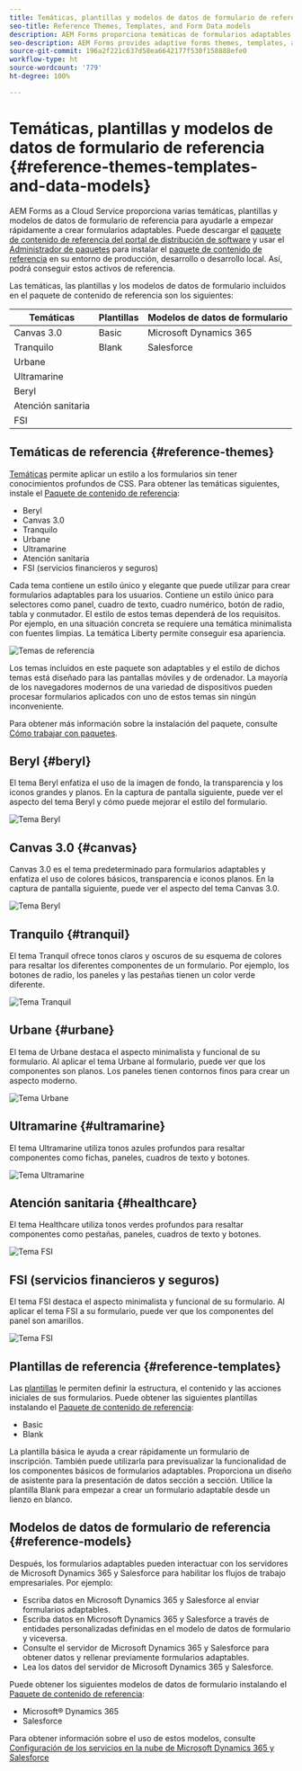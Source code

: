 ```yaml
---
title: Temáticas, plantillas y modelos de datos de formulario de referencia
seo-title: Reference Themes, Templates, and Form Data models
description: AEM Forms proporciona temáticas de formularios adaptables, plantillas y modelos de datos de formulario que puede obtener en Distribución de software
seo-description: AEM Forms provides adaptive forms themes, templates, and form data models that you can get from Software Distribution
source-git-commit: 196a2f221c637d58ea6642177f530f158888efe0
workflow-type: ht
source-wordcount: '779'
ht-degree: 100%

---
```


# Temáticas, plantillas y modelos de datos de formulario de referencia {#reference-themes-templates-and-data-models}

AEM Forms as a Cloud Service proporciona varias temáticas, plantillas y modelos de datos de formulario de referencia para ayudarle a empezar rápidamente a crear formularios adaptables. Puede descargar el [paquete de contenido de referencia del portal de distribución de software](https://experience.adobe.com/#/downloads/content/software-distribution/en/aemcloud.html?package=/content/software-distribution/es/details.html/content/dam/aemcloud/public/aem-forms-reference-content.ui.content-2.1.0.zip) y usar el [Administrador de paquetes](/help/implementing/developing/tools/package-manager.md) para instalar el [paquete de contenido de referencia](https://experience.adobe.com/#/downloads/content/software-distribution/en/aemcloud.html?package=/content/software-distribution/es/details.html/content/dam/aemcloud/public/aem-forms-reference-content.ui.content-2.1.0.zip) en su entorno de producción, desarrollo o desarrollo local. Así, podrá conseguir estos activos de referencia.

Las temáticas, las plantillas y los modelos de datos de formulario incluidos en el paquete de contenido de referencia son los siguientes:


| Temáticas | Plantillas | Modelos de datos de formulario |
---------|----------|---------
| Canvas 3.0 | Basic | Microsoft Dynamics 365 |
| Tranquilo | Blank | Salesforce |
| Urbane |  |  |
| Ultramarine |  |  |
| Beryl |  |  |
| Atención sanitaria |  |  |
| FSI |  |  |

## Temáticas de referencia {#reference-themes}

[Temáticas](/help/forms/themes.md) permite aplicar un estilo a los formularios sin tener conocimientos profundos de CSS. Para obtener las temáticas siguientes, instale el [Paquete de contenido de referencia](https://experience.adobe.com/#/downloads/content/software-distribution/en/aemcloud.html?package=/content/software-distribution/es/details.html/content/dam/aemcloud/public/aem-forms-reference-content.ui.content-2.1.0.zip):

* Beryl
* Canvas 3.0
* Tranquilo
* Urbane
* Ultramarine
* Atención sanitaria
* FSI (servicios financieros y seguros)

Cada tema contiene un estilo único y elegante que puede utilizar para crear formularios adaptables para los usuarios. Contiene un estilo único para selectores como panel, cuadro de texto, cuadro numérico, botón de radio, tabla y conmutador. El estilo de estos temas dependerá de los requisitos. Por ejemplo, en una situación concreta se requiere una temática minimalista con fuentes limpias. La temática Liberty permite conseguir esa apariencia.

![Temas de referencia](assets/ref-themes.png)

Los temas incluidos en este paquete son adaptables y el estilo de dichos temas está diseñado para las pantallas móviles y de ordenador. La mayoría de los navegadores modernos de una variedad de dispositivos pueden procesar formularios aplicados con uno de estos temas sin ningún inconveniente.

Para obtener más información sobre la instalación del paquete, consulte [Cómo trabajar con paquetes](/help/implementing/developing/tools/package-manager.md).

## Beryl {#beryl}

El tema Beryl enfatiza el uso de la imagen de fondo, la transparencia y los iconos grandes y planos. En la captura de pantalla siguiente, puede ver el aspecto del tema Beryl y cómo puede mejorar el estilo del formulario.

![Tema Beryl](assets/beryl.png)

## Canvas 3.0 {#canvas}

Canvas 3.0 es el tema predeterminado para formularios adaptables y enfatiza el uso de colores básicos, transparencia e iconos planos. En la captura de pantalla siguiente, puede ver el aspecto del tema Canvas 3.0.

![Tema Beryl](assets/canvas.png)


## Tranquilo {#tranquil}

El tema Tranquil ofrece tonos claros y oscuros de su esquema de colores para resaltar los diferentes componentes de un formulario. Por ejemplo, los botones de radio, los paneles y las pestañas tienen un color verde diferente.

![Tema Tranquil](assets/tranquil.png)


## Urbane {#urbane}

El tema de Urbane destaca el aspecto minimalista y funcional de su formulario. Al aplicar el tema Urbane al formulario, puede ver que los componentes son planos. Los paneles tienen contornos finos para crear un aspecto moderno.

![Tema Urbane](assets/urbane.png)


## Ultramarine {#ultramarine}

El tema Ultramarine utiliza tonos azules profundos para resaltar componentes como fichas, paneles, cuadros de texto y botones.

![Tema Ultramarine](assets/ultramarine.png)

## Atención sanitaria {#healthcare}

El tema Healthcare utiliza tonos verdes profundos para resaltar componentes como pestañas, paneles, cuadros de texto y botones.

![Tema FSI](assets/healthcare.png)


## FSI (servicios financieros y seguros)

El tema FSI destaca el aspecto minimalista y funcional de su formulario. Al aplicar el tema FSI a su formulario, puede ver que los componentes del panel son amarillos.

![Tema FSI](assets/fsi.png)

## Plantillas de referencia {#reference-templates}


Las [plantillas](/help/forms/themes.md) le permiten definir la estructura, el contenido y las acciones iniciales de sus formularios. Puede obtener las siguientes plantillas instalando el [Paquete de contenido de referencia](https://experience.adobe.com/#/downloads/content/software-distribution/en/aemcloud.html?package=/content/software-distribution/es/details.html/content/dam/aemcloud/public/aem-forms-reference-content.ui.content-2.1.0.zip):

* Basic
* Blank

La plantilla básica le ayuda a crear rápidamente un formulario de inscripción. También puede utilizarla para previsualizar la funcionalidad de los componentes básicos de formularios adaptables. Proporciona un diseño de asistente para la presentación de datos sección a sección. Utilice la plantilla Blank para empezar a crear un formulario adaptable desde un lienzo en blanco.


## Modelos de datos de formulario de referencia {#reference-models}

Después, los formularios adaptables pueden interactuar con los servidores de Microsoft Dynamics 365 y Salesforce para habilitar los flujos de trabajo empresariales. Por ejemplo:

* Escriba datos en Microsoft Dynamics 365 y Salesforce al enviar formularios adaptables.
* Escriba datos en Microsoft Dynamics 365 y Salesforce a través de entidades personalizadas definidas en el modelo de datos de formulario y viceversa.
* Consulte el servidor de Microsoft Dynamics 365 y Salesforce para obtener datos y rellenar previamente formularios adaptables.
* Lea los datos del servidor de Microsoft Dynamics 365 y Salesforce.

Puede obtener los siguientes modelos de datos de formulario instalando el [Paquete de contenido de referencia](https://experience.adobe.com/#/downloads/content/software-distribution/en/aemcloud.html?package=/content/software-distribution/es/details.html/content/dam/aemcloud/public/aem-forms-reference-content.ui.content-2.1.0.zip):

* Microsoft® Dynamics 365
* Salesforce

Para obtener información sobre el uso de estos modelos, consulte [Configuración de los servicios en la nube de Microsoft Dynamics 365 y Salesforce](https://experienceleague.adobe.com/docs/experience-manager-cloud-service/content/forms/integrate/use-form-data-model/configure-msdynamics-salesforce.html?lang=es#configure-dynamics-cloud-service)






